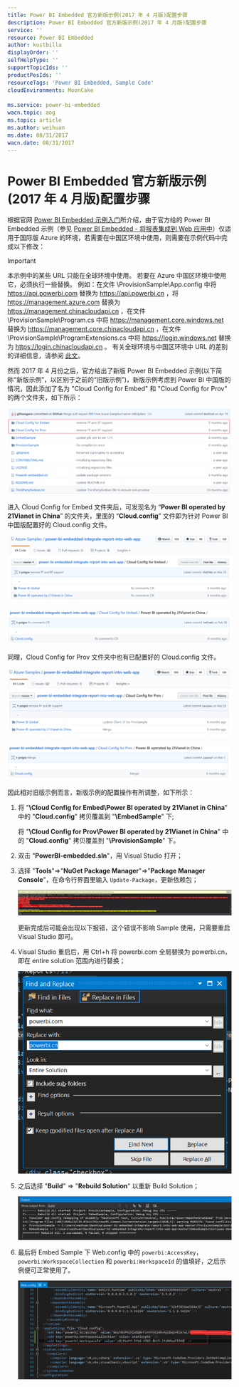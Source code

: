 ```yaml
---
title: Power BI Embedded 官方新版示例(2017 年 4 月版)配置步骤
description: Power BI Embedded 官方新版示例(2017 年 4 月版)配置步骤
service: ''
resource: Power BI Embedded
author: kustbilla
displayOrder: ''
selfHelpType: ''
supportTopicIds: ''
productPesIds: ''
resourceTags: 'Power BI Embedded, Sample Code'
cloudEnvironments: MoonCake

ms.service: power-bi-embedded
wacn.topic: aog
ms.topic: article
ms.author: weihuan
ms.date: 08/31/2017
wacn.date: 08/31/2017
---
```

# Power BI Embedded 官方新版示例(2017 年 4 月版)配置步骤

根据官网 [Power BI Embedded 示例入门](https://docs.azure.cn/zh-cn/power-bi-embedded/power-bi-embedded-get-started-sample)所介绍，由于官方给的 Power BI Embedded 示例（参见 [Power BI Embedded - 将报表集成到 Web 应用中](https://github.com/Azure-Samples/power-bi-embedded-integrate-report-into-web-app/)）仅适用于国际版 Azure 的环境，若需要在中国区环境中使用，则需要在示例代码中完成以下修改：

> [!IMPORTANT]
> 本示例中的某些 URL 只能在全球环境中使用。 若要在 Azure 中国区环境中使用它，必须执行一些替换。 例如：在文件 \ProvisionSample\App.config 中将 https://api.powerbi.com 替换为 https://api.powerbi.cn ，将 https://management.azure.com 替换为 https://management.chinacloudapi.cn ，在文件 \ProvisionSample\Program.cs 中将 https://management.core.windows.net 替换为 https://management.core.chinacloudapi.cn ，在文件 \ProvisionSample\ProgramExtensions.cs 中将 https://login.windows.net 替换为 https://login.chinacloudapi.cn 。 有关全球环境与中国区环境中 URL 的差别的详细信息，请参阅 [此文](https://docs.azure.cn/zh-cn/articles/developerdifferences)。

然而 2017 年 4 月份之后，官方给出了新版 Power BI Embedded 示例(以下简称“新版示例”，以区别于之前的“旧版示例”)，新版示例考虑到 Power BI 中国版的情况，因此添加了名为 "Cloud Config for Embed" 和 "Cloud Config for Prov" 的两个文件夹，如下所示：

![github-1](media/aog-power-bi-embedded-sample-configuration-steps/github-1.png)

进入 Cloud Config for Embed 文件夹后，可发现名为 “**Power BI operated by 21Vianet in China**” 的文件夹，里面的 “**Cloud.config**” 文件即为针对 Power BI 中国版配置好的 Cloud.config 文件。

![github-2](media/aog-power-bi-embedded-sample-configuration-steps/github-2.png)

![github-3](media/aog-power-bi-embedded-sample-configuration-steps/github-3.png)

同理，Cloud Config for Prov 文件夹中也有已配置好的 Cloud.config 文件。

![github-4](media/aog-power-bi-embedded-sample-configuration-steps/github-4.png)

![github-5](media/aog-power-bi-embedded-sample-configuration-steps/github-5.png)

因此相对旧版示例而言，新版示例的配置操作有所调整，如下所示：

1. 将 "**\Cloud Config for Embed\Power BI operated by 21Vianet in China**" 中的 "**Cloud.config**" 拷贝覆盖到 "**\EmbedSample**" 下;

    将 "**\Cloud Config for Prov\Power BI operated by 21Vianet in China**" 中的 "**Cloud.config**" 拷贝覆盖到 "**\ProvisionSample**" 下。

2. 双击 "**PowerBI-embedded.sln**"，用 Visual Studio 打开；

3. 选择 "**Tools**"=>"**NuGet Package Manager**"=>"**Package Manager Console**"，在命令行界面里输入 `Update-Package`，更新依赖包；

    ![error](media/aog-power-bi-embedded-sample-configuration-steps/error.png)

    更新完成后可能会出现以下报错，这个错误不影响 Sample 使用，只需要重启 Visual Studio 即可。

4. Visual Studio 重启后，用 Ctrl+h 将 powerbi.com 全局替换为 powerbi.cn，即在 entire solution 范围内进行替换；

    ![replace](media/aog-power-bi-embedded-sample-configuration-steps/replace.png)

5. 之后选择 "**Build**" => "**Rebuild Solution**" 以重新 Build Solution；

    ![build-solution](media/aog-power-bi-embedded-sample-configuration-steps/build-solution.png)

6. 最后将 Embed Sample 下 Web.config 中的 `powerbi:AccessKey`，`powerbi:WorkspaceCollection` 和 `powerbi:WorkspaceId` 的值填好，之后示例便可正常使用了。

    ![web-config](media/aog-power-bi-embedded-sample-configuration-steps/web-config.png)